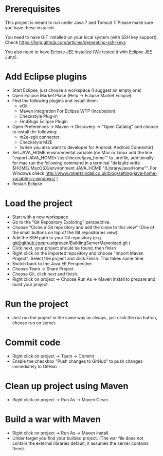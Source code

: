 # Prerequisites 
This project is meant to run under Java 7 and Tomcat 7. Please make sure you have these installed.

You need to have GIT installed on your local system (with SSH key support). Check https://help.github.com/articles/generating-ssh-keys

You also need to have Eclipse JEE installed (We tested it with Eclipse JEE Juno).


# Add Eclipse plugins
- Start Eclipse, just choose a workspace (I suggest an empty one)
- Open Eclipse Market Place (Help -> Eclipse Market Eclipse)
- Find the following plugins and install them:
    - eGit
    - Maven Integration For Eclipse WTP (Incubation)
    - Checkstyle Plug-in
    - FindBugs Eclipse Plugin
- Open Preferences -> Maven -> Discovery -> "Open Catalog" and choose to install the following:
    - m2e-egit connector
    - Checkstyle M2E
    - (when you also want to developer for Android: Android Connector)
- Set JAVA_HOME environmental variable (on Mac or Linux add the line "export JAVA_HOME=\`/usr/libexec/java_home\`" to .profile, additionally for mac run the following command in a terminal "defaults write $HOME/.MacOSX/environment JAVA_HOME "/Library/Java/Home"". For Windows check http://www.robertsindall.co.uk/blog/setting-java-home-variable-in-windows/ )
- Restart Eclipse


# Load the project
- Start with a new workspace
- Go to the "Git Repository Exploring" perspective.
- Choose "Clone a Git repository and add the clone to this view" (One of the small buttons on top of the Git repositories view).
- Add the SSH path to your Git repository (e.g. git@github.com:ruudgreven/BuildingServerMavenized.git )
- Click next, your project should be found, then finish
- Right click on the imported repository and choose "Import Maven Project". Select the project and click Finish. This takes some time.
- Switch back to the Java EE Perspective.
- Choose Team -> Share Project
- Choose Git, click next and finish.
- Right click on project -> Choose Run As -> Maven install to prepare and build your project.

# Run the project
- Just run the project in the same way as always, just click the run button, choose run on server.

# Commit code
- Right click on project -> Team -> Commit
- Enable the checkbox "Push changes to GitHub" to push changes immediately to GitHub

# Clean up project using Maven
- Right click on project -> Run As -> Maven Clean

# Build a war with Maven
- Right click on project -> Run As -> Maven install
- Under target you find your builded project. (The war file does not contain the external libraries default, it assumes the server contains them).

